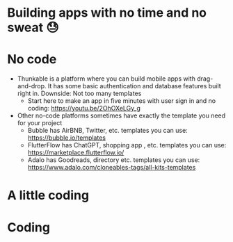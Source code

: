 # Building apps with no time and no sweat 😓

# No code

- Thunkable is a platform where you can build mobile apps with drag-and-drop. It has some basic authentication and database features built right in. Downside: Not too many templates
  - Start here to make an app in five minutes with user sign in and no coding: https://youtu.be/2OhOXeLGy_g
- Other no-code platforms sometimes have exactly the template you need for your project
  - Bubble has AirBNB, Twitter, etc. templates you can use: https://bubble.io/templates
  - FlutterFlow has ChatGPT, shopping app , etc. templates you can use: https://marketplace.flutterflow.io/
  - Adalo has Goodreads, directory etc. templates you can use: https://www.adalo.com/cloneables-tags/all-kits-templates

# A little coding

# Coding
